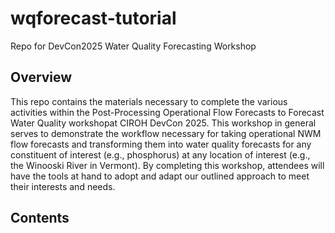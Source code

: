 # wqforecast-tutorial
Repo for DevCon2025 Water Quality Forecasting Workshop

## Overview

This repo contains the materials necessary to complete the various activities within the Post-Processing Operational Flow Forecasts to Forecast Water Quality workshopat CIROH DevCon 2025. This workshop in general serves to demonstrate the workflow necessary for taking operational NWM flow forecasts and transforming them into water quality forecasts for any constituent of interest (e.g., phosphorus) at any location of interest (e.g., the Winooski River in Vermont). By completing this workshop, attendees will have the tools at hand to adopt and adapt our outlined approach to meet their interests and needs. 

## Contents

